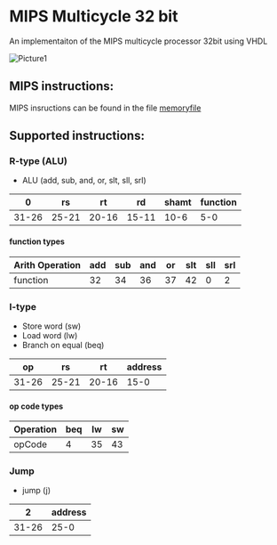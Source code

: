 # MIPS Multicycle 32 bit
An implementaiton of the MIPS multicycle processor 32bit using VHDL

![Picture1](https://user-images.githubusercontent.com/69726708/100778999-64c9cd00-3410-11eb-951b-e0cf526abd0a.png)

## MIPS instructions:
MIPS insructions can be found in the file [memoryfile](./MIPS_MULTICYCLE/memoryfile.vhd)
## Supported instructions:
### R-type (ALU)
* ALU (add, sub, and, or, slt, sll, srl)

|0|rs|rt|rd|shamt|function|
|-|--|--|--|-----|--------|
|31-26|25-21|20-16|15-11|10-6|5-0|

#### function types

|Arith Operation|add|sub|and|or|slt|sll|srl|
|---------------|---|---|---|--|---|---|---|
|function|32|34|36|37|42|0|2|

### I-type
* Store word (sw)
* Load word  (lw)
* Branch on equal (beq)

|op|rs|rt|address|
|--|--|--|-------|
|31-26|25-21|20-16|15-0|

#### op code types

|Operation|beq|lw|sw|
|---------|---|--|--|
|opCode|4|35|43|

### Jump
* jump (j)

|2|address|
|-|-------|
|31-26|25-0|
